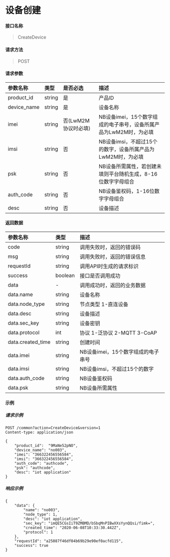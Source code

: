 # 设备创建

#### 接口名称

> CreateDevice

#### 请求方法 

> POST

#### 请求参数
|参数名称 | 类型 | 是否必选  | 描述 |
|:- | :- | :- | :- |
|product_id | string | 是  | 产品ID |
|device_name | string | 是  | 设备名称 | 
| imei | string |  否(LwM2M协议时必填)  |NB设备imei，15个数字组成的电子串号，设备所属产品为LwM2M时，为必填 |
| imsi | string | 否 | NB设备imsi，不超过15个的数字，设备所属产品为LwM2M时，为必填 |
| psk | string | 否 | NB设备所需属性，若创建未填则平台随机生成，8-16位数字字母组合 |
| auth_code | string | 否 | NB设备鉴权码，1-16位数字字母组合 |
|desc | string | 否 | 设备描述 | 

#### 返回数据
|参数名称 | 类型  | 描述 |
|:- | :-  | :- |
| code | string | 调用失败时，返回的错误码 |
| msg  | string | 调用失败时，返回的错误信息 |
| requestId | string  | 调用API时生成的请求标识  |
| success | boolean  | 接口是否调用成功 |
| data | - | 调用成功时，返回的业务数据 |
| data.name | string | 设备名称 |
| data.node_type | string | 节点类型 1-直连设备 |
| data.desc | string | 设备描述 |
| data.sec_key | string | 设备密钥 |
| data.protocol | int | 协议 1-泛协议 2-MQTT 3-CoAP |
| data.created_time | string | 创建时间 |
| data.imei | string | NB设备imei，15个数字组成的电子串号 |
| data.imsi | string | NB设备imsi，不超过15个的数字 |
| data.auth_code | string | NB设备鉴权码 |
| data.psk | string | NB设备所需属性 |

#### 示例

##### 请求示例

```
POST /common?action=CreateDevice&version=1
Content-type: application/json

{
    "product_id":  "9MaNe52pNO",
    "device_name": "no003",
    "imei": "366322456556584",
    "imsi": "366322456556584",
    "auth_code": "authcode",   
    "psk": "authcode",   
    "desc": "iot application"
}

```

##### 响应示例

```
{
    "data": {
        "name": "no003",
        "node_type": 1, 
        "desc": "iot application", 
        "sec_key": "imQE5CGsIiT9ZMBMD/bSbqMnPIBwXXsYynQQsi/fimk=",
        "created_time": "2020-06-08T10:33:30.442Z", 
        "protocol": 1
    },
    "requestId": "a25087f46df04b69b29e90ef0acfd115", 
    "success": true
}
```
